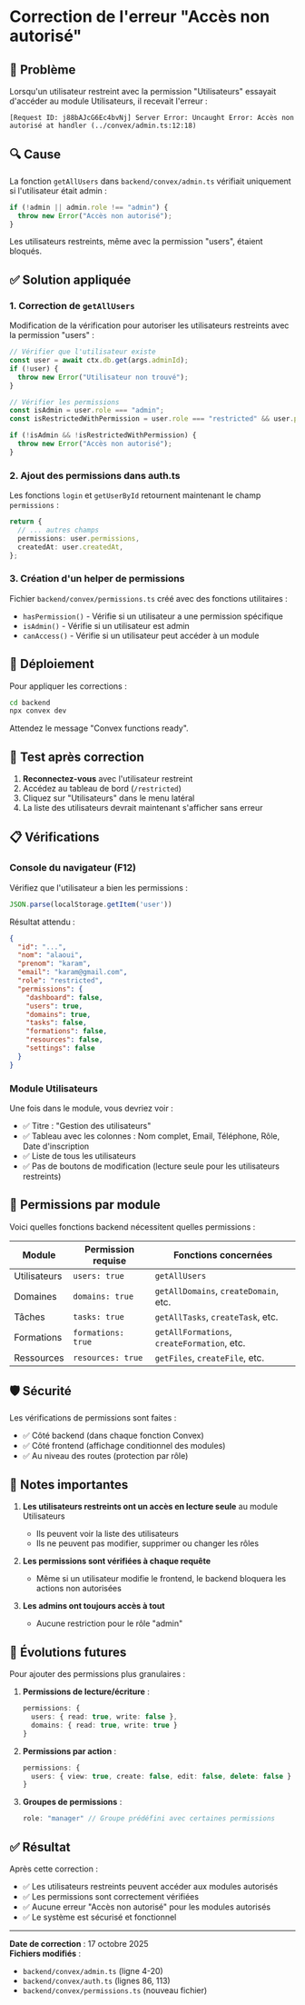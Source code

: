 # Correction de l'erreur "Accès non autorisé"

## 🐛 Problème

Lorsqu'un utilisateur restreint avec la permission "Utilisateurs" essayait d'accéder au module Utilisateurs, il recevait l'erreur :

```
[Request ID: j88bAJcG6Ec4bvNj] Server Error: Uncaught Error: Accès non autorisé at handler (../convex/admin.ts:12:18)
```

## 🔍 Cause

La fonction `getAllUsers` dans `backend/convex/admin.ts` vérifiait uniquement si l'utilisateur était admin :

```typescript
if (!admin || admin.role !== "admin") {
  throw new Error("Accès non autorisé");
}
```

Les utilisateurs restreints, même avec la permission "users", étaient bloqués.

## ✅ Solution appliquée

### 1. Correction de `getAllUsers`

Modification de la vérification pour autoriser les utilisateurs restreints avec la permission "users" :

```typescript
// Vérifier que l'utilisateur existe
const user = await ctx.db.get(args.adminId);
if (!user) {
  throw new Error("Utilisateur non trouvé");
}

// Vérifier les permissions
const isAdmin = user.role === "admin";
const isRestrictedWithPermission = user.role === "restricted" && user.permissions?.users === true;

if (!isAdmin && !isRestrictedWithPermission) {
  throw new Error("Accès non autorisé");
}
```

### 2. Ajout des permissions dans auth.ts

Les fonctions `login` et `getUserById` retournent maintenant le champ `permissions` :

```typescript
return {
  // ... autres champs
  permissions: user.permissions,
  createdAt: user.createdAt,
};
```

### 3. Création d'un helper de permissions

Fichier `backend/convex/permissions.ts` créé avec des fonctions utilitaires :
- `hasPermission()` - Vérifie si un utilisateur a une permission spécifique
- `isAdmin()` - Vérifie si un utilisateur est admin
- `canAccess()` - Vérifie si un utilisateur peut accéder à un module

## 🚀 Déploiement

Pour appliquer les corrections :

```bash
cd backend
npx convex dev
```

Attendez le message "Convex functions ready".

## 🔄 Test après correction

1. **Reconnectez-vous** avec l'utilisateur restreint
2. Accédez au tableau de bord (`/restricted`)
3. Cliquez sur "Utilisateurs" dans le menu latéral
4. La liste des utilisateurs devrait maintenant s'afficher sans erreur

## 📋 Vérifications

### Console du navigateur (F12)

Vérifiez que l'utilisateur a bien les permissions :

```javascript
JSON.parse(localStorage.getItem('user'))
```

Résultat attendu :
```json
{
  "id": "...",
  "nom": "alaoui",
  "prenom": "karam",
  "email": "karam@gmail.com",
  "role": "restricted",
  "permissions": {
    "dashboard": false,
    "users": true,
    "domains": true,
    "tasks": false,
    "formations": false,
    "resources": false,
    "settings": false
  }
}
```

### Module Utilisateurs

Une fois dans le module, vous devriez voir :
- ✅ Titre : "Gestion des utilisateurs"
- ✅ Tableau avec les colonnes : Nom complet, Email, Téléphone, Rôle, Date d'inscription
- ✅ Liste de tous les utilisateurs
- ✅ Pas de boutons de modification (lecture seule pour les utilisateurs restreints)

## 🔐 Permissions par module

Voici quelles fonctions backend nécessitent quelles permissions :

| Module | Permission requise | Fonctions concernées |
|--------|-------------------|---------------------|
| Utilisateurs | `users: true` | `getAllUsers` |
| Domaines | `domains: true` | `getAllDomains`, `createDomain`, etc. |
| Tâches | `tasks: true` | `getAllTasks`, `createTask`, etc. |
| Formations | `formations: true` | `getAllFormations`, `createFormation`, etc. |
| Ressources | `resources: true` | `getFiles`, `createFile`, etc. |

## 🛡️ Sécurité

Les vérifications de permissions sont faites :
- ✅ Côté backend (dans chaque fonction Convex)
- ✅ Côté frontend (affichage conditionnel des modules)
- ✅ Au niveau des routes (protection par rôle)

## 📝 Notes importantes

1. **Les utilisateurs restreints ont un accès en lecture seule** au module Utilisateurs
   - Ils peuvent voir la liste des utilisateurs
   - Ils ne peuvent pas modifier, supprimer ou changer les rôles

2. **Les permissions sont vérifiées à chaque requête**
   - Même si un utilisateur modifie le frontend, le backend bloquera les actions non autorisées

3. **Les admins ont toujours accès à tout**
   - Aucune restriction pour le rôle "admin"

## 🔄 Évolutions futures

Pour ajouter des permissions plus granulaires :

1. **Permissions de lecture/écriture** :
   ```typescript
   permissions: {
     users: { read: true, write: false },
     domains: { read: true, write: true }
   }
   ```

2. **Permissions par action** :
   ```typescript
   permissions: {
     users: { view: true, create: false, edit: false, delete: false }
   }
   ```

3. **Groupes de permissions** :
   ```typescript
   role: "manager" // Groupe prédéfini avec certaines permissions
   ```

## ✅ Résultat

Après cette correction :
- ✅ Les utilisateurs restreints peuvent accéder aux modules autorisés
- ✅ Les permissions sont correctement vérifiées
- ✅ Aucune erreur "Accès non autorisé" pour les modules autorisés
- ✅ Le système est sécurisé et fonctionnel

---

**Date de correction** : 17 octobre 2025  
**Fichiers modifiés** :
- `backend/convex/admin.ts` (ligne 4-20)
- `backend/convex/auth.ts` (lignes 86, 113)
- `backend/convex/permissions.ts` (nouveau fichier)

